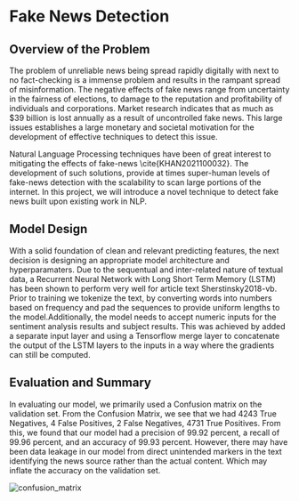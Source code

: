 # Fake News Detection

## Overview of the Problem
The problem of unreliable news being spread rapidly digitally with next to no fact-checking is a immense problem and results in the rampant spread of misinformation. The negative effects of fake news range from uncertainty in the fairness of elections, to damage to the reputation and profitability of individuals and corporations. Market research indicates that as much as $39 billion is lost annually as a result of uncontrolled fake news. This large issues establishes a large monetary and societal motivation for the development of effective techniques to detect this issue.

Natural Language Processing techniques have been of great interest to mitigating the effects of fake-news \cite{KHAN2021100032}. The development of such solutions, provide at times super-human levels of fake-news detection with the scalability to scan large portions of the internet. In this project, we will introduce a novel technique to detect fake news built upon existing work in NLP.

## Model Design
With a solid foundation of clean and relevant predicting features, the next decision is designing an appropriate model architecture and hyperparamaters. Due to the sequentual and inter-related nature of textual data, a Recurrent Neural Network with Long Short Term Memory (LSTM) has been shown to perform very well for article text Sherstinsky2018-vb. Prior to training we tokenize the text, by converting words into numbers based on frequency and pad the sequences to provide uniform lengths to the model.Additionally, the model needs to accept numeric inputs for the sentiment analysis results and subject results. This was achieved by added a separate input layer and using a Tensorflow merge layer to concatenate the output of the LSTM layers to the inputs in a way where the gradients can still be computed.

## Evaluation and Summary
In evaluating our model, we primarily used a Confusion matrix on the validation set. From the Confusion Matrix, we see that we had 4243 True Negatives, 4 False Positives, 2 False Negatives, 4731 True Positives. From this, we found that our model had a precision of 99.92 percent, a recall of 99.96 percent, and an accuracy of 99.93 percent. However, there may have been data leakage in our model from direct unintended markers in the text identifying the news source rather than the actual content. Which may inflate the accuracy on the validation set. 

![confusion_matrix](https://github.com/kaival1524/fake-news-detection/assets/69801409/6945dceb-60c3-4cc4-86bb-178c541334bf)
